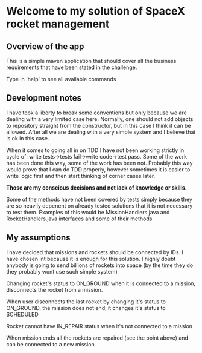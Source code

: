 # Welcome to my solution of SpaceX rocket management

## Overview of the app
This is a simple maven application that should cover all the business requirements that have been stated in the challenge. 

Type in 'help' to see all available commands

## Development notes
I have took a liberty to break some conventions but only because we are dealing with a very limited case here.
Normally, one should not add objects to repository straight from the constructor, but in this case I think it can be allowed. 
After all we are dealing with a very simple system and I believe that is ok in this case. 

When it comes to going all in on TDD I have not been working strictly in cycle of: write tests->tests fail->write code->test pass. Some of the work has been done this way, some of the work has been not. Probably this way would prove that I can do TDD properly, however sometimes it is easier to write logic first and then start thinking of corner cases later. 

__Those are my conscious decisions and not lack of knowledge or skills.__

Some of the methods have not been covered by tests simply because they are so heavily depenent on already tested solutions that it is not necessary to test them.
Examples of this would be MissionHandlers.java and RocketHandlers.java interfaces and some of their methods

## My assumptions
I have decided that missions and rockets should be connected by IDs.
I have chosen int because it is enough for this solution. I highly doubt anybody is going to send billions of rockets into space (by the time they do they probably wont use such simple system)

Changing rocket's status to ON_GROUND when it is connected to a mission, disconnects the rocket from a mission.

When user disconnects the last rocket by changing it's status to ON_GROUND, the mission does not end, it changes it's status to SCHEDULED

Rocket cannot have IN_REPAIR status when it's not connected to a mission

When mission ends all the rockets are repaired (see the point above) and can be connected to a new mission





